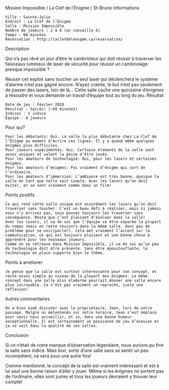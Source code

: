 
Mission Impossible / La Clef de l’Énigme / St-Bruno
Informations

    Ville : Sainte-Julie
    Endroit : La Clef de l’Énigme
    Salle : Mission Impossible
    Nombre de joueurs : 2 à 8 (on conseille 4)
    Temps : 60 minutes
    Réservation : http://laclefdelenigme.ca/reservation/

Description

Qui n’a pas rêvé un jour d’être le cambrioleur qui doit réussir à traverser les faisceaux lumineux de laser de sécurité pour réussir un cambriolage presque impossible ?

Réussir cet exploit sans toucher un seul laser qui déclenchera le système d’alarme n’est pas gagné encore.
N’ayez crainte, le but n’est pas seulement de passer des lasers, loin de là…
Cette salle cache une quinzaine d’énigmes à résoudre et vous demande un travail d’équipe tout au long du jeu.
Résultat

    Date de jeu : Février 2018
    Résultat : Succès! (~50 minutes)
    Indices : 1 indice
    Équipe : 4 joueurs

Pour qui?

    Pour les débutants: Oui. La salle la plus débutante chez La Clef de l’Énigme au moment d’écrire ces lignes. Il y a quand même quelques énigmes plus difficiles.
    Pour joueurs expérimentés: Oui. Certains éléments de la salle sont assez uniques et valent la peine d’être joués.
    Pour les amateurs de technologie: Oui, pour les lasers et certaines énigmes.
    Pour les amateurs d’énigmes: Pas vraiment d’énigme qui sort de l’ordinaire.
    Pour les amateurs d’immersion: L’ambiance est très bonne, quoique la salle en tant que telle soit simple. Avec les lasers qu’on doit éviter, on se sent vraiment comme dans un film!

 Points positifs

    Ce qui rend cette salle unique est assurément les lasers qu’on doit traverser sans toucher. C’est un beau défi à réaliser, mais si jamais vous n’y arrivez pas, vous pouvez toujours les traverser sans conséquence. Reste que c’est plaisant d’évoluer dans la salle!
    Avec les lasers, il va de soi que l’équipe va être séparée la plupart du temps (mais on reste toujours dans la même salle, donc pas de problème pour se voir/parler). Cela met vraiment l’accent sur la communication, ce qui est toujours plaisant et une bonne chose à apprendre pour les nouveaux joueurs.
    Comme on se retrouve dans Mission Impossible, il va de soi qu’un peu de technologie doit être présente. Sans être époustouflante, la technologie en place supporte bien le thème.

Points à améliorer

    Je pense que la salle est surtout intéressante pour son concept, et reste assez simple au niveau de la plupart des énigmes. Le même concept dans une salle plus élaborée pourrait donner une salle encore plus incroyable. Ce n’est pas vraiment un reproche, juste une réflexion!

Autres commentaires

    On a bien aimé discuter avec le propriétaire, Jean, lors de notre passage. Malgré un malentendu sur notre horaire, Jean s’est déplacé pour venir nous accueillir, et ce, dans une bonne humeur exceptionnelle. Il est certainement un passionné de jeu d’évasion et ça se voit dans la qualité de ses salles.

Conclusion

Si ce n’était de notre manque d’observation légendaire, nous aurions pu finir la salle sans indice. Mais bon, sortir d’une salle sans se sentir un peu incompétent, ce sera pour une autre fois!

Comme mentionné, le concept de la salle est vraiment intéressant et est à lui seul une bonne raison d’aller y jouer. Même si les énigmes ne sortent pas de l’ordinaire, elles sont justes et tous les joueurs devraient y trouver leur compte!
